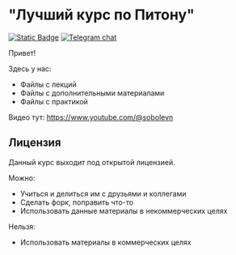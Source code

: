 # "Лучший курс по Питону"

[![Static Badge](https://img.shields.io/badge/%D0%BF%D0%BE%D0%B4%D0%B4%D0%B5%D1%80%D0%B6%D0%B0%D1%82%D1%8C-%D0%BA%D1%83%D1%80%D1%81-orange?style=flat&logo=boosty&color=orange)](https://boosty.to/sobolevn)
[![Telegram chat](https://img.shields.io/badge/chat-join-blue?logo=telegram)](https://t.me/opensource_findings_chat)

Привет!

Здесь у нас:
- Файлы с лекций
- Файлы с дополнительными материалами
- Файлы с практикой

Видео тут: https://www.youtube.com/@sobolevn

## Лицензия

Данный курс выходит под открытой лицензией.

Можно:
- Учиться и делиться им с друзьями и коллегами
- Сделать форк, поправить что-то
- Использовать данные материалы в некоммерческих целях

Нельзя:
- Использовать материалы в коммерческих целях
